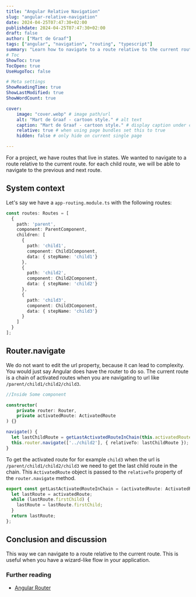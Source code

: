 ```yaml
---
title: "Angular Relative Navigation"
slug: "angular-relative-navigation"
date: 2024-04-25T07:47:30+02:00
publishdate: 2024-04-25T07:47:30+02:00
draft: false
author: ["Mart de Graaf"]
tags: ["angular", "navigation", "routing", "typescript"]
summary: "Learn how to navigate to a route relative to the current route in Angular. This is useful when you have a wizard-like flow in your application."
# Toc
ShowToc: true
TocOpen: true
UseHugoToc: false

# Meta settings
ShowReadingTime: true
ShowLastModified: true
ShowWordCount: true

cover:
    image: "cover.webp" # image path/url
    alt: "Mart de Graaf - cartoon style." # alt text
    caption: "Mart de Graaf - cartoon style." # display caption under cover
    relative: true # when using page bundles set this to true
    hidden: false # only hide on current single page

---
```


For a project, we have routes that live in states. We wanted to navigate to a route relative to the current route. for each child route, we will be able to navigate to the previous and next route.

## System context

Let's say we have a `app-routing.module.ts` with the following routes:

```ts {linenos=table}
const routes: Routes = [
  {
    path: 'parent',
    component: ParentComponent,
    children: [
      {
        path: 'child1',
        component: Child1Component,
        data: { stepName: 'child1'}
      },
      {
        path: 'child2',
        component: Child2Component,
        data: { stepName: 'child2'}
      },
      {
        path: 'child3',
        component: Child3Component,
        data: { stepName: 'child3'}
      }
    ]
  }
];
```

## Router.navigate

We do not want to edit the url property, because it can lead to complexity. You would just say Angular does have the router to do so. The current route is a chain of activated routes when you are navigating to url like `/parent/child1/child2/child3`.

```ts {linenos=table}
//Inside Some component

constructor(
    private router: Router,
    private activatedRoute: ActivatedRoute
) {}

navigate() {
  let lastChildRoute = getLastActivatedRouteInChain(this.activatedRoute);
  this.router.navigate(['../child2'], { relativeTo: lastChildRoute });
}
```

To get the activated route for for example `child3` when the url is `/parent/child1/child2/child3` we need to get the last child route in the chain. This `ActivatedRoute` object is passed to the `relativeTo` property of the `router.navigate` method.

```ts {linenos=table}
export const getLastActivatedRouteInChain = (activatedRoute: ActivatedRoute): ActivatedRoute => {
  let lastRoute = activatedRoute;
  while (lastRoute.firstChild) {
    lastRoute = lastRoute.firstChild;
  }
  return lastRoute;
};
```

## Conclusion and discussion

This way we can navigate to a route relative to the current route. This is useful when you have a wizard-like flow in your application.

### Further reading

- [Angular Router](https://angular.io/guide/router)
